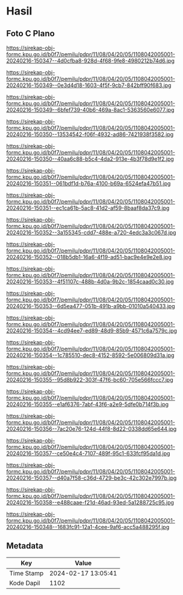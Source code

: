 # Hasil

## Foto C Plano

https://sirekap-obj-formc.kpu.go.id/b0f7/pemilu/pdpr/11/08/04/20/05/1108042005001-20240216-150347--4d0cfba8-928d-4f68-9fe8-4980212b74d6.jpg

https://sirekap-obj-formc.kpu.go.id/b0f7/pemilu/pdpr/11/08/04/20/05/1108042005001-20240216-150349--0e3d4d18-1603-4f5f-9cb7-842bff90f683.jpg

https://sirekap-obj-formc.kpu.go.id/b0f7/pemilu/pdpr/11/08/04/20/05/1108042005001-20240216-150349--6bfef739-40b6-469a-8ac1-5363560e6077.jpg

https://sirekap-obj-formc.kpu.go.id/b0f7/pemilu/pdpr/11/08/04/20/05/1108042005001-20240216-150350--13534542-f06f-4932-ad86-7421938f3582.jpg

https://sirekap-obj-formc.kpu.go.id/b0f7/pemilu/pdpr/11/08/04/20/05/1108042005001-20240216-150350--40aa6c88-b5c4-4da2-913e-4b3f78d9e1f2.jpg

https://sirekap-obj-formc.kpu.go.id/b0f7/pemilu/pdpr/11/08/04/20/05/1108042005001-20240216-150351--061bdf1d-b76a-4100-b69a-6524efa47b51.jpg

https://sirekap-obj-formc.kpu.go.id/b0f7/pemilu/pdpr/11/08/04/20/05/1108042005001-20240216-150351--ec1ca61b-5ac8-41d2-af59-8baaf8da37c9.jpg

https://sirekap-obj-formc.kpu.go.id/b0f7/pemilu/pdpr/11/08/04/20/05/1108042005001-20240216-150352--3a155345-cdd7-488e-a720-4edc3a3c067d.jpg

https://sirekap-obj-formc.kpu.go.id/b0f7/pemilu/pdpr/11/08/04/20/05/1108042005001-20240216-150352--018b5db1-16a6-4f19-ad51-bac9e4e9e2e8.jpg

https://sirekap-obj-formc.kpu.go.id/b0f7/pemilu/pdpr/11/08/04/20/05/1108042005001-20240216-150353--4f51107c-488b-4d0a-9b2c-1854caad0c30.jpg

https://sirekap-obj-formc.kpu.go.id/b0f7/pemilu/pdpr/11/08/04/20/05/1108042005001-20240216-150353--6d5ea477-051b-491b-a9bb-01010a540433.jpg

https://sirekap-obj-formc.kpu.go.id/b0f7/pemilu/pdpr/11/08/04/20/05/1108042005001-20240216-150354--4cd94ee7-ed89-48d9-85b9-4571c6a7579c.jpg

https://sirekap-obj-formc.kpu.go.id/b0f7/pemilu/pdpr/11/08/04/20/05/1108042005001-20240216-150354--1c785510-dec8-4152-8592-5e006809d31a.jpg

https://sirekap-obj-formc.kpu.go.id/b0f7/pemilu/pdpr/11/08/04/20/05/1108042005001-20240216-150355--95d8b922-303f-47f6-bc60-705e566fccc7.jpg

https://sirekap-obj-formc.kpu.go.id/b0f7/pemilu/pdpr/11/08/04/20/05/1108042005001-20240216-150355--e1af6376-7abf-43f6-a2e9-5dfe0b714f3b.jpg

https://sirekap-obj-formc.kpu.go.id/b0f7/pemilu/pdpr/11/08/04/20/05/1108042005001-20240216-150356--7ac20e76-124d-44f8-8d22-0338dd65e644.jpg

https://sirekap-obj-formc.kpu.go.id/b0f7/pemilu/pdpr/11/08/04/20/05/1108042005001-20240216-150357--ce50e4c4-7107-489f-95c1-633fcf95da1d.jpg

https://sirekap-obj-formc.kpu.go.id/b0f7/pemilu/pdpr/11/08/04/20/05/1108042005001-20240216-150357--d40a7f58-c36d-4729-be3c-42c302e7997b.jpg

https://sirekap-obj-formc.kpu.go.id/b0f7/pemilu/pdpr/11/08/04/20/05/1108042005001-20240216-150358--e488caae-f21d-46ad-93ed-5a1288725c95.jpg

https://sirekap-obj-formc.kpu.go.id/b0f7/pemilu/pdpr/11/08/04/20/05/1108042005001-20240216-150348--1683fc91-12a1-4cee-9af6-acc5a488295f.jpg


## Metadata

| Key        | Value               |
| ---------- | ------------------- |
| Time Stamp | 2024-02-17 13:05:41 |
| Kode Dapil | 1102                |



